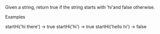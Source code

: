 Given a string, return true if the string starts with 'hi'and false otherwise.

Examples

startHi('hi there') → true
startHi('hi') → true
startHi('hello hi') → false